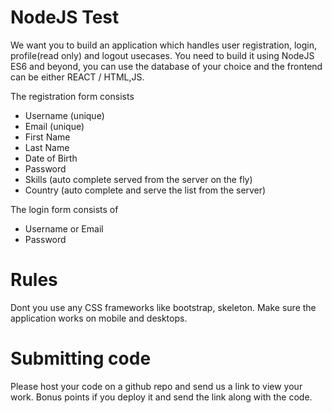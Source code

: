 # NodeJS Test

We want you to build an application which handles user registration, login, profile(read only) and logout usecases. You need to build it using NodeJS ES6 and beyond, you can use the database of your choice and the frontend can be either REACT / HTML,JS.

The registration form consists
- Username (unique)
- Email (unique)
- First Name
- Last Name
- Date of Birth
- Password
- Skills (auto complete served from the server on the fly)
- Country (auto complete and serve the list from the server)

The login form consists of
- Username or Email
- Password

# Rules
Dont you use any CSS frameworks like bootstrap, skeleton. Make sure the application works on mobile and desktops.

# Submitting code
Please host your code on a github repo and send us a link to view your work. Bonus points if you deploy it and send the link along with the code.
